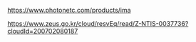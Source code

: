 

https://www.photonetc.com/products/ima

https://www.zeus.go.kr/cloud/resvEq/read/Z-NTIS-0037736?cloudId=200702080187

